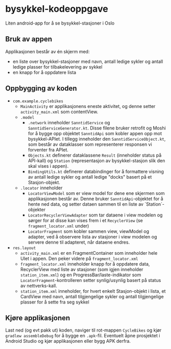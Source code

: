 # bysykkel-kodeoppgave
Liten android-app for å se bysykkel-stasjoner i Oslo

## Bruk av appen
Applikasjonen består av én skjerm med:
 - en liste over bysykkel-stasjoner med navn, antall ledige sykler og antall ledige plasser for tilbakelevering av sykkel
 - en knapp for å oppdatere lista
 
## Oppbygging av koden
- `com.example.cyclebikes`
  - `MainActivity` er applikasjonens eneste aktivitet, og denne setter `activity_main.xml` som contentView.
  - `.model`
    - `.network` inneholder `SanntidService` og `SanntidServiceGenerator.kt`. Disse filene bruker retrofit og Moshi for å bygge opp objektet `SanntidApi` som kobler appen opp mot bysykkel-APIet. I tillegg inneholder den `SanntidServiceObject.kt`, som består av dataklasser som representerer responsen vi forventer fra APIet.
    - `Objects.kt` definerer dataklassene `Result` (inneholder status på API-kall) og `Station` (representasjon av bysykkel-stasjon slik den skal vises i appen).
    - `BindingUtils.kt` definerer databindinger for å formattere visning av antall ledige sykler og antall ledige "docks" basert på et Stasjon-objekt.
  - `.locator` inneholder
    - `LocatorViewModel` som er view model for dene ene skjermen som applikasjonen består av. Denne bruker `SanntidApi`-objektet for å hente ned data, og setter dataen sammen til en liste av ´Station´-objekter
    - `LocatorRecyclerViewAdapter` som tar dataene i view modelen og sørger for at disse kan vises frem i et `RecyclerView` (se `fragment_locator.xml` under)
    - `LocatorFragment` som kobler sammen view, viewModel og adapter, ved å observere lista av stasjoner i view modelen og servere denne til adapteret, når dataene endres.
- `res.layout`
  - `activity_main.xml` er en FragmentContainer som inneholder hele UIet i appen. Den peker videre på `fragment_locator.xml`
  - `fragment_locator.xml` inneholder knapp for å oppdatere data, RecyclerView med liste av stasjoner (som igjen inneholder `station_item.xml`) og en ProgressBar/laste-indikator som `LocatorFragment`-kontrolleren setter synlig/usynlig basert på status av nettverks-kall.
  - `station_item.xml` inneholder, for hvert enkelt Stasjon-objekt i lista, et CardView med navn, antall tilgjengelige sykler og antall tilgjengelige plasser for å sette fra seg sykkel

## Kjøre applikasjonen
Last ned (og evt pakk ut) koden, naviger til rot-mappen `CycleBikes` og kjør `gradlew assembleDebug` for å bygge en `.apk`-fil. Eventuelt åpne prosjektet i Android Studio og kjør applikasjonen eller bygg APK derfra.
